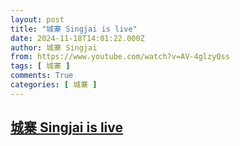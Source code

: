 ```yaml
---
layout: post
title: "城寨 Singjai is live"
date: 2024-11-18T14:01:22.000Z
author: 城寨 Singjai
from: https://www.youtube.com/watch?v=AV-4glzyQss
tags: [ 城寨 ]
comments: True
categories: [ 城寨 ]
---
```

<!--1731938482000-->
[城寨 Singjai is live](https://www.youtube.com/watch?v=AV-4glzyQss)
------

<div>

</div>
